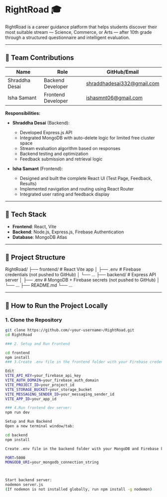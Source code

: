 # RightRoad 🎓

RightRoad is a career guidance platform that helps students discover their most suitable stream — Science, Commerce, or Arts — after 10th grade through a structured questionnaire and intelligent evaluation.

---

## 👥 Team Contributions

| Name           | Role                | GitHub/Email               |
|----------------|---------------------|---------------------------|
| Shraddha Desai | Backend Developer   | shraddhadesai332@gmail.com |
| Isha Samant    | Frontend Developer  | ishasmnt06@gmail.com       |

**Responsibilities:**

- **Shraddha Desai** (Backend):
  - Developed Express.js API
  - Integrated MongoDB with auto-delete logic for limited free cluster space
  - Stream evaluation algorithm based on responses
  - Backend testing and optimization
  - Feedback submission and retrieval logic

- **Isha Samant** (Frontend):
  - Designed and built the complete React UI (Test Page, Feedback, Results)
  - Implemented navigation and routing using React Router
  - Integrated user rating and feedback display

---

## 🔧 Tech Stack

- **Frontend**: React, Vite  
- **Backend**: Node.js, Express.js, Firebase Authentication  
- **Database**: MongoDB Atlas  

---

## 📁 Project Structure

RightRoad/
├── frontend/ # React Vite app
│ ├── .env # Firebase credentials (not pushed to GitHub)
│ └── ...
├── backend/ # Express API server
│ ├── .env # MongoDB + Firebase secrets (not pushed to GitHub)
│ └── ...
├── README.md
└── ...

---

## 🚀 How to Run the Project Locally

### 1. Clone the Repository

```bash
git clone https://github.com/<your-username>/RightRoad.git
cd RightRoad

### 2. Setup and Run Frontend

cd frontend
npm install
### 3.Create .env file in the frontend folder with your Firebase credentials:

Edit
VITE_API_KEY=your_firebase_api_key
VITE_AUTH_DOMAIN=your_firebase_auth_domain
VITE_PROJECT_ID=your_project_id
VITE_STORAGE_BUCKET=your_storage_bucket
VITE_MESSAGING_SENDER_ID=your_messaging_sender_id
VITE_APP_ID=your_app_id

### 4.Run frontend dev server:
npm run dev

Setup and Run Backend
Open a new terminal window/tab:

cd backend
npm install

Create .env file in the backend folder with your MongoDB and Firebase keys:

PORT=5000
MONGODB_URI=your_mongodb_connection_string



Start backend server:
nodemon server.js
(If nodemon is not installed globally, run npm install -g nodemon)
